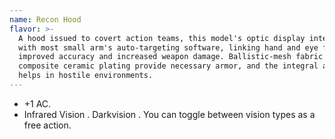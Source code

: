```yaml
---
name: Recon Hood
flavor: >-
  A hood issued to covert action teams, this model's optic display interfaces
  with most small arm's auto-targeting software, linking hand and eye for
  improved accuracy and increased weapon damage. Ballistic-mesh fabric and
  composite ceramic plating provide necessary armor, and the integral air filter
  helps in hostile environments. 
---
```

- +1 AC.
- Infrared Vision <me-distance length='150' />. Darkvision <me-distance length='150' />. You can 
toggle between vision types as a free action.